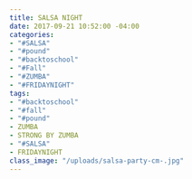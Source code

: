 ```yaml
---
title: SALSA NIGHT
date: 2017-09-21 10:52:00 -04:00
categories:
- "#SALSA"
- "#pound"
- "#backtoschool"
- "#Fall"
- "#ZUMBA"
- "#FRIDAYNIGHT"
tags:
- "#backtoschool"
- "#fall"
- "#pound"
- ZUMBA
- STRONG BY ZUMBA
- "#SALSA"
- FRIDAYNIGHT
class_image: "/uploads/salsa-party-cm-.jpg"
---
```


